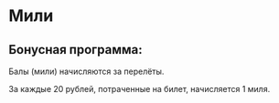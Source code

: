 # Мили

## Бонусная программа:

Балы (мили) начисляются за перелёты.

За каждые 20 рублей, потраченные на билет, начисляется 1 миля.
